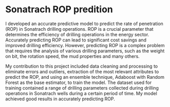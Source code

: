 # Sonatrach ROP predition
I developed an accurate predictive model to predict the rate of penetration (ROP) in Sonatrach drilling operations. ROP is a crucial parameter that determines the efficiency of drilling operations in the energy sector. Accurately predicting ROP can lead to significant cost savings and improved drilling efficiency. However, predicting ROP is a complex problem that requires the analysis of various drilling parameters, such as the weight on bit, the rotation speed, the mud properties and many others.

My contribution to this project included data cleaning and processing to eliminate errors and outliers, extraction of the most relevant attributes to predict the ROP, and using an ensemble technique, Adaboost with Random Forest as the base estimator, to train the model. The dataset used for training contained a range of drilling parameters collected during drilling operations in Sonatrach wells during a certain period of time. My model achieved good results in accurately predicting ROP.
